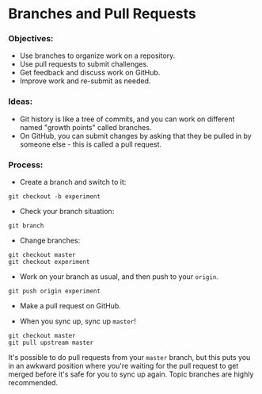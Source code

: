# Branches and Pull Requests


### Objectives:

 * Use branches to organize work on a repository.
 * Use pull requests to submit challenges.
 * Get feedback and discuss work on GitHub.
 * Improve work and re-submit as needed.


### Ideas:

 * Git history is like a tree of commits, and you can work on different named "growth points" called branches.
 * On GitHub, you can submit changes by asking that they be pulled in by someone else - this is called a pull request.


### Process:
 

 * Create a branch and switch to it:

```
git checkout -b experiment
```

 * Check your branch situation:

```
git branch
```

 * Change branches:

```
git checkout master
git checkout experiment
```

 * Work on your branch as usual, and then push to your `origin`.

```
git push origin experiment
```

 * Make a pull request on GitHub.

 * When you sync up, sync up `master`!

```
git checkout master
git pull upstream master
```

It's possible to do pull requests from your `master` branch, but this puts you in an awkward position where you're waiting for the pull request to get merged before it's safe for you to sync up again. Topic branches are highly recommended.
